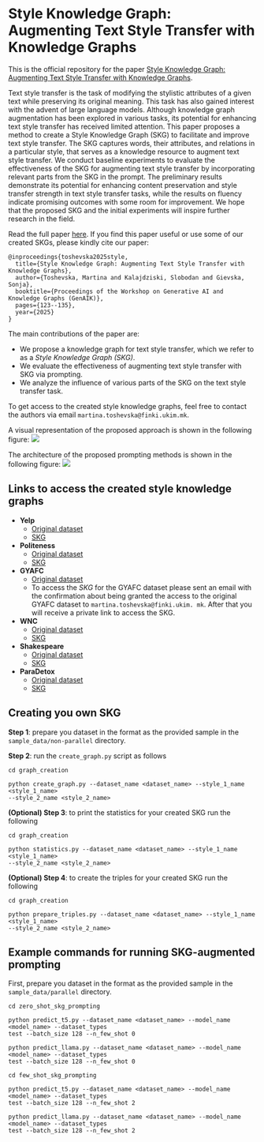 # Style Knowledge Graph: Augmenting Text Style Transfer with Knowledge Graphs

This is the official repository for the paper [Style Knowledge Graph: Augmenting Text Style 
Transfer with Knowledge Graphs](https://aclanthology.org/2025.genaik-1.13/).

Text style transfer is the task of modifying the stylistic attributes of a given text while 
preserving its original meaning. This task has also gained interest with the advent of large 
language models. Although knowledge graph augmentation has been explored in various tasks, its 
potential for enhancing text style transfer has received limited attention. This paper proposes 
a method to create a Style Knowledge Graph (SKG) to facilitate and improve text style transfer. 
The SKG captures words, their attributes, and relations in a particular style, that serves as a 
knowledge resource to augment text style transfer. We conduct baseline experiments to evaluate 
the effectiveness of the SKG for augmenting text style transfer by incorporating relevant parts 
from the SKG in the prompt. The preliminary results demonstrate its potential for enhancing 
content preservation and style transfer strength in text style transfer tasks, while the results 
on fluency indicate promising outcomes with some room for improvement. We hope that the proposed 
SKG and the initial experiments will inspire further research in the field. 

Read the full paper [here](https://aclanthology.org/2025.genaik-1.pdf#page=133). If you find 
this paper useful or use some of our created SKGs, please kindly cite our paper:

```
@inproceedings{toshevska2025style,
  title={Style Knowledge Graph: Augmenting Text Style Transfer with Knowledge Graphs},
  author={Toshevska, Martina and Kalajdziski, Slobodan and Gievska, Sonja},
  booktitle={Proceedings of the Workshop on Generative AI and Knowledge Graphs (GenAIK)},
  pages={123--135},
  year={2025}
}
```

The main contributions of the paper are: 
- We propose a knowledge graph for text style transfer, which we refer to as a *Style 
  Knowledge Graph (SKG)*. 
- We evaluate the effectiveness of augmenting text style transfer with SKG via prompting.
- We analyze the influence of various parts of the SKG on the text style transfer task.

To get access to the created style knowledge graphs, feel free to contact the authors via email 
```martina.toshevska@finki.ukim.mk```.

A visual representation of the proposed approach is shown in the following figure:
![](images/Style_knowledge_graph.png)

The architecture of the proposed prompting methods is shown in the following figure:
![](images/SKG_prompting_architecture.png)

## Links to access the created style knowledge graphs

- **Yelp**
  - [Original dataset](https://arxiv.org/pdf/1605.05362)
  - [SKG](https://finkiukim-my.sharepoint.com/:f:/g/personal/martina_toshevska_finki_ukim_mk/EuAJBvhkl3FMhi1EmnaJSsQB2vUpJXd9Xc4E3gCc1Wxa7g?e=Sx20yx)
- **Politeness**
  - [Original dataset](https://aclanthology.org/2020.acl-main.169.pdf)
  - [SKG](https://finkiukim-my.sharepoint.com/:f:/g/personal/martina_toshevska_finki_ukim_mk/EtEgfx13eotOrgjhTRlmOcgBAjC4Lmf3Bz_Gn7BrI7jUkQ?e=OafZFx)
- **GYAFC**
  - [Original dataset](https://aclanthology.org/N18-1012.pdf)
  - To access the *SKG* for the GYAFC dataset please sent an email with the confirmation about 
    being granted the access to the original GYAFC dataset to ```martina.toshevska@finki.ukim.
    mk```. After that you will receive a private link to access the SKG.
- **WNC**
  - [Original dataset](https://arxiv.org/pdf/1911.09709)
  - [SKG](https://finkiukim-my.sharepoint.com/:f:/g/personal/martina_toshevska_finki_ukim_mk/ElNLAqeBuclOuq0bwkj16XIBX2QAa1sgg3ggAiQjZPV9IQ?e=E5MNy2)
- **Shakespeare**
  - [Original dataset](https://aclanthology.org/C12-1177.pdf)
  - [SKG](https://finkiukim-my.sharepoint.com/:f:/g/personal/martina_toshevska_finki_ukim_mk/EvT9hrdnL9lIno85yDI1Bj4B68o3AEJqLVj0ZgFnlVzseg?e=NqavkR)
- **ParaDetox**
  - [Original dataset](https://aclanthology.org/2022.acl-long.469.pdf)
  - [SKG](https://finkiukim-my.sharepoint.com/:f:/g/personal/martina_toshevska_finki_ukim_mk/Enm6jBfPMtRKt4cM2ccwMkABRdjHxtJgQH1xjZWS42RXIw?e=RblsiV)

## Creating you own SKG

**Step 1**: prepare you dataset in the format as the provided sample in the 
```sample_data/non-parallel``` directory.

**Step 2**: run the ```create_graph.py``` script as follows
```shell
cd graph_creation

python create_graph.py --dataset_name <dataset_name> --style_1_name <style_1_name> 
--style_2_name <style_2_name>
```

**(Optional) Step 3**: to print the statistics for your created SKG run the following
```shell
cd graph_creation

python statistics.py --dataset_name <dataset_name> --style_1_name <style_1_name> 
--style_2_name <style_2_name>
```

**(Optional) Step 4**: to create the triples for your created SKG run the following
```shell
cd graph_creation

python prepare_triples.py --dataset_name <dataset_name> --style_1_name <style_1_name> 
--style_2_name <style_2_name>
```

## Example commands for running SKG-augmented prompting

First, prepare you dataset in the format as the provided sample in the 
```sample_data/parallel``` directory.

```shell
cd zero_shot_skg_prompting

python predict_t5.py --dataset_name <dataset_name> --model_name <model_name> --dataset_types 
test --batch_size 128 --n_few_shot 0

python predict_llama.py --dataset_name <dataset_name> --model_name <model_name> --dataset_types 
test --batch_size 128 --n_few_shot 0
```

```shell
cd few_shot_skg_prompting

python predict_t5.py --dataset_name <dataset_name> --model_name <model_name> --dataset_types 
test --batch_size 128 --n_few_shot 2

python predict_llama.py --dataset_name <dataset_name> --model_name <model_name> --dataset_types 
test --batch_size 128 --n_few_shot 2
```